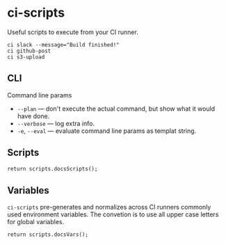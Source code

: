 # ci-scripts

Useful scripts to execute from your CI runner.

```shell
ci slack --message="Build finished!"
ci github-post
ci s3-upload
```


## CLI

Command line params

- `--plan` &mdash; don't execute the actual command, but show what it would have done.
- `--verbose` &mdash; log extra info.
- `-e`, `--eval` &mdash; evaluate command line params as templat string.


## Scripts

```mmd
return scripts.docsScripts();
```


## Variables

`ci-scripts` pre-generates and normalizes across CI runners commonly used environment variables.
The convetion is to use all upper case letters for global variables.


```mmd
return scripts.docsVars();
```

